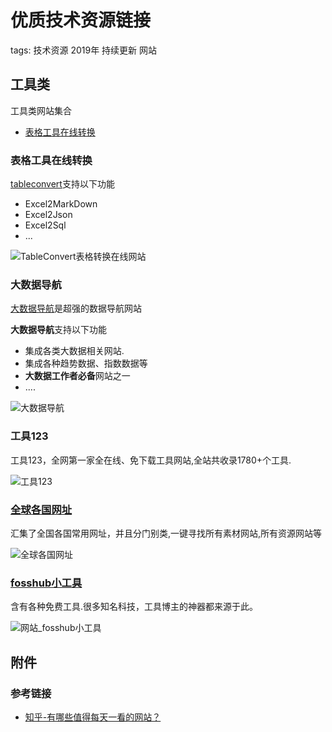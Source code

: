 # 优质技术资源链接

tags: 技术资源 2019年 持续更新 网站

## 工具类

工具类网站集合

- [表格工具在线转换](https://tableconvert.com/?output=text)

### 表格工具在线转换

[tableconvert](https://tableconvert.com/?output=text)支持以下功能

- Excel2MarkDown
- Excel2Json
- Excel2Sql
- ...

![TableConvert表格转换在线网站](/awesome-it/images/TableConvert_20191028.png)

### 大数据导航

[大数据导航](https://hao.199it.com/)是超强的数据导航网站

**大数据导航**支持以下功能

- 集成各类大数据相关网站.
- 集成各种趋势数据、指数数据等
- **大数据工作者必备**网站之一
- ....

![大数据导航](/awesome-it/images/网站_大数据导航_20191028100618.png)

### 工具123

工具123，全网第一家全在线、免下载工具网站,全站共收录1780+个工具.

![工具123](/awesome-it/images/网站_工具123_20191028102002.png)

### [全球各国网址](http://www.world68.com/)

汇集了全国各国常用网址，并且分门别类,一键寻找所有素材网站,所有资源网站等

![全球各国网址](/awesome-it/images/网站_世界各国网址_20191028102337.png)

### [fosshub小工具](https://www.fosshub.com/)

含有各种免费工具.很多知名科技，工具博主的神器都来源于此。

![网站_fosshub小工具](/awesome-it/images/网站_fosshub小工具_20191028103656.png)

## 附件

### 参考链接

- [知乎-有哪些值得每天一看的网站？](https://www.zhihu.com/question/26440561/answer/827796003)

